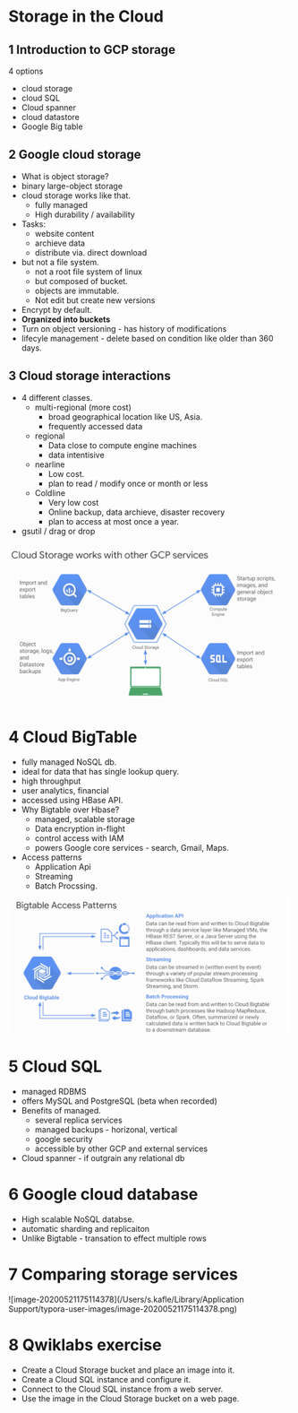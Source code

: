 # Storage in the Cloud

## 1 Introduction to GCP storage

4 options

- cloud storage
- cloud SQL
- Cloud spanner
- cloud datastore
- Google Big table

## 2 Google cloud storage

- What is object storage?
- binary large-object storage
- cloud storage works like that.
  - fully managed
  - High durability / availability
- Tasks:
  - website content
  - archieve data
  - distribute via. direct download
- but not a file system.
  - not a root file system of linux
  - but composed of bucket.
  - objects are immutable.
  - Not edit but create new versions
- Encrypt by default.
- **Organized into buckets**
- Turn on object versioning - has history of modifications
- lifecyle management - delete based on condition like older than 360 days.



## 3 Cloud storage interactions

- 4 different classes.
  - multi-regional (more cost)
    - broad geographical location like US, Asia.
    - frequently accessed data
  - regional
    - Data close to compute engine machines
    - data intentisive
  - nearline
    - Low cost.
    - plan to read / modify once or month or less
  - Coldline
    - Very low cost
    - Online backup, data archieve, disaster recovery
    - plan to access at most once a year.
- gsutil / drag or drop

![image-20200521185330111](4_storage_in_the_cloud/image-20200521185330111.png)

# 4 Cloud BigTable

- fully managed NoSQL db.
- ideal for data that has single lookup query.
- high throughput
- user analytics, financial
- accessed using HBase API.
- Why Bigtable over Hbase?
  - managed, scalable storage
  - Data encryption in-flight
  - control access with IAM
  - powers Google core services - search, Gmail, Maps.
- Access patterns
  - Application Api
  - Streaming
  - Batch Procssing.

![image-20200521185306217](4_storage_in_the_cloud/image-20200521185306217.png)

# 5 Cloud SQL

- managed RDBMS
- offers MySQL and PostgreSQL (beta when recorded)
- Benefits of managed.
  - several replica services
  - managed backups - horizonal, vertical
  - google security
  - accessible by other GCP and external services
- Cloud spanner - if outgrain any relational db



# 6 Google cloud database

- High scalable NoSQL databse.
- automatic sharding and replicaiton
- Unlike Bigtable - transation to effect multiple rows

# 7 Comparing storage services

![image-20200521175114378](/Users/s.kafle/Library/Application Support/typora-user-images/image-20200521175114378.png)



# 8 Qwiklabs exercise

- Create a Cloud Storage bucket and place an image into it.
- Create a Cloud SQL instance and configure it.
- Connect to the Cloud SQL instance from a web server.
- Use the image in the Cloud Storage bucket on a web page.